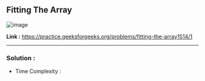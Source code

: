## Fitting The Array

![image](https://user-images.githubusercontent.com/23376002/192727453-b4957b03-1fc2-417f-8971-469be3e80384.png)


**Link :** https://practice.geeksforgeeks.org/problems/fitting-the-array1514/1


--------------------------------------------------------------------------------------------------------------------------------------------------------


### Solution :

- Time Complexity :


